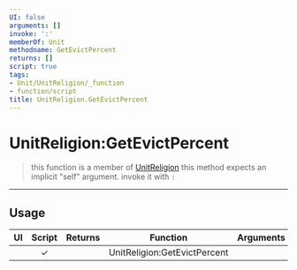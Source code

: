 ```yaml
---
UI: false
arguments: []
invoke: ':'
memberOf: Unit
methodname: GetEvictPercent
returns: []
script: true
tags:
- Unit/UnitReligion/_function
- function/script
title: UnitReligion.GetEvictPercent
---
```

# UnitReligion:GetEvictPercent
> this function is a member of [UnitReligion](civ-6/lua/UnitReligion.md)
> this method expects an implicit "self" argument. invoke it with `:`
-----
## Usage
|  UI | Script | Returns | Function | Arguments |
|:---:|:------:|-------:|:--------:|:---------|
| |✓||UnitReligion:GetEvictPercent||
